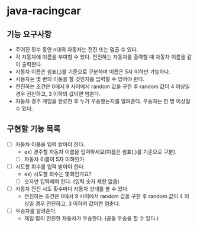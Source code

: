 # java-racingcar

## 기능 요구사항
* 주어진 횟수 동안 n대의 자동차는 전진 또는 멈출 수 있다.
* 각 자동차에 이름을 부여할 수 있다. 전진하는 자동차를 출력할 때 자동차 이름을 같이 출력한다.
* 자동차 이름은 쉼표(,)를 기준으로 구분하며 이름은 5자 이하만 가능하다.
* 사용자는 몇 번의 이동을 할 것인지를 입력할 수 있어야 한다.
* 전진하는 조건은 0에서 9 사이에서 random 값을 구한 후 random 값이 4 이상일 경우 전진하고, 3 이하의 값이면 멈춘다.
* 자동차 경주 게임을 완료한 후 누가 우승했는지를 알려준다. 우승자는 한 명 이상일 수 있다.

## 구현할 기능 목록
- [ ] 자동차 이름을 입력 받아야 한다.
  * ex) 경주할 자동차 이름을 입력하세요(이름은 쉼표(,)를 기준으로 구분).
  * [ ] 자동차 이름이 5자 이하인가
- [ ] 시도할 회수를 입력 받아야 한다.
  - ex) 시도할 회수는 몇회인가요?
  - [ ] 숫자만 입력해야 한다. (입력 숫자 제한 없음)
- [ ] 자동차 전진 시도 횟수마다 자동차 상태를 볼 수 있다.
  * 전진하는 조건은 0에서 9 사이에서 random 값을 구한 후 random 값이 4 이상일 경우 전진하고, 3 이하의 값이면 멈춘다.
- [ ] 우승자를 알려준다.
  - 제일 많이 전진한 자동차가 우승한다. (공동 우승을 할 수 있다.)
